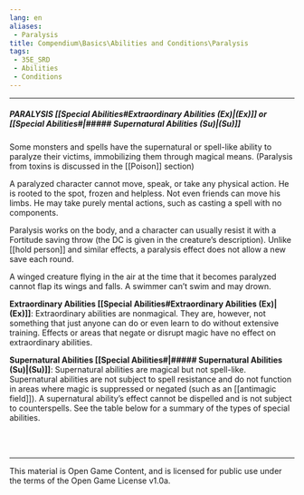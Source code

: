 ```yaml
---
lang: en
aliases:
 - Paralysis
title: Compendium\Basics\Abilities and Conditions\Paralysis
tags: 
 - 35E_SRD
 - Abilities
 - Conditions
---
```


---
##### PARALYSIS [[Special Abilities#Extraordinary Abilities (Ex)|(Ex)]] or [[Special Abilities#|##### Supernatural Abilities (Su)|(Su)]]

Some monsters and spells have the supernatural or spell-like ability to paralyze their victims, immobilizing them through magical means. (Paralysis from toxins is discussed in the [[Poison]] section)

A paralyzed character cannot move, speak, or take any physical action. He is rooted to the spot, frozen and helpless. Not even friends can move his limbs. He may take purely mental actions, such as casting a spell with no components.

Paralysis works on the body, and a character can usually resist it with a Fortitude saving throw (the DC is given in the creature’s description). Unlike [[hold person]] and similar effects, a paralysis effect does not allow a new save each round.

A winged creature flying in the air at the time that it becomes paralyzed cannot flap its wings and falls. A swimmer can’t swim and may drown.

**Extraordinary Abilities [[Special Abilities#Extraordinary Abilities (Ex)|(Ex)]]**: Extraordinary abilities are nonmagical. They are, however, not something that just anyone can do or even learn to do without extensive training. Effects or areas that negate or disrupt magic have no effect on extraordinary abilities.

**Supernatural Abilities [[Special Abilities#|##### Supernatural Abilities (Su)|(Su)]]**: Supernatural abilities are magical but not spell-like. Supernatural abilities are not subject to spell resistance and do not function in areas where magic is suppressed or negated (such as an [[antimagic field]]). A supernatural ability’s effect cannot be dispelled and is not subject to counterspells. See the table below for a summary of the types of special abilities.

<br><br>



---



This material is Open Game Content, and is licensed for public use under the terms of the Open Game License v1.0a.

